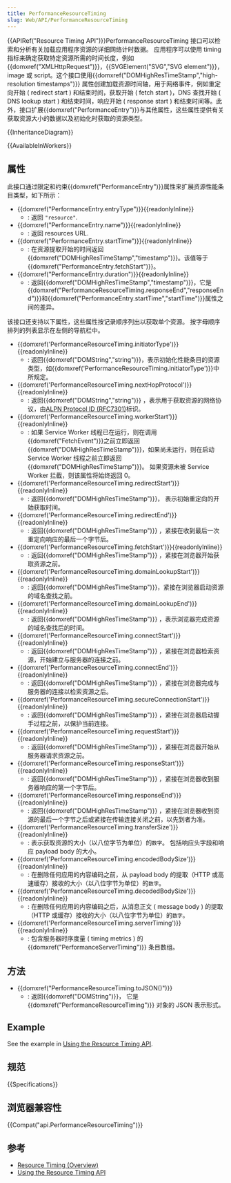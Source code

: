 ```yaml
---
title: PerformanceResourceTiming
slug: Web/API/PerformanceResourceTiming
---
```

{{APIRef("Resource Timing API")}}PerformanceResourceTiming 接口可以检索和分析有关加载应用程序资源的详细网络计时数据。 应用程序可以使用 timing 指标来确定获取特定资源所需的时间长度，例如{{domxref("XMLHttpRequest")}}，{{SVGElement("SVG","SVG element")}}，image 或 script。这个接口使用{{domxref("DOMHighResTimeStamp","high-resolution timestamps")}} 属性创建加载资源时间轴，用于网络事件，例如重定向开始 ( redirect start ) 和结束时间，获取开始 ( fetch start )，DNS 查找开始 ( DNS lookup start ) 和结束时间，响应开始 ( response start ) 和结束时间等。此外，接口扩展{{domxref("PerformanceEntry")}}与其他属性，这些属性提供有关获取资源大小的数据以及初始化时获取的资源类型。

{{InheritanceDiagram}}

{{AvailableInWorkers}}

## 属性

此接口通过限定和约束{{domxref("PerformanceEntry")}}属性来扩展资源性能条目类型，如下所示：

- {{domxref("PerformanceEntry.entryType")}}{{readonlyInline}}
  - : 返回 `"resource"`.
- {{domxref("PerformanceEntry.name")}}{{readonlyInline}}
  - : 返回 resources URL.
- {{domxref("PerformanceEntry.startTime")}}{{readonlyInline}}
  - : 在资源提取开始的时间返回{{domxref("DOMHighResTimeStamp","timestamp")}}。该值等于{{domxref("PerformanceEntry.fetchStart")}}。
- {{domxref("PerformanceEntry.duration")}}{{readonlyInline}}
  - : 返回{{domxref("DOMHighResTimeStamp","timestamp")}}，它是{{domxref("PerformanceResourceTiming.responseEnd","responseEnd")}}和{{domxref("PerformanceEntry.startTime","startTime")}}属性之间的差异。

该接口还支持以下属性，这些属性按记录顺序列出以获取单个资源。 按字母顺序排列的列表显示在左侧的导航栏中。

- {{domxref('PerformanceResourceTiming.initiatorType')}}{{readonlyInline}}
  - : 返回{{domxref("DOMString","string")}}，表示初始化性能条目的资源类型，如{{domxref('PerformanceResourceTiming.initiatorType')}}中所规定。
- {{domxref('PerformanceResourceTiming.nextHopProtocol')}}{{readonlyInline}}
  - : 返回{{domxref("DOMString","string")}} ，表示用于获取资源的网络协议，由[ALPN Protocol ID (RFC7301)](https://tools.ietf.org/html/rfc7301)标识。
- {{domxref('PerformanceResourceTiming.workerStart')}}{{readonlyInline}}
  - : 如果 Service Worker 线程已在运行，则在调用{{domxref("FetchEvent")}}之前立即返回{{domxref("DOMHighResTimeStamp")}}，如果尚未运行，则在启动 Service Worker 线程之前立即返回{{domxref("DOMHighResTimeStamp")}}。 如果资源未被 Service Worker 拦截，则该属性将始终返回 0。
- {{domxref('PerformanceResourceTiming.redirectStart')}}{{readonlyInline}}
  - : 返回{{domxref("DOMHighResTimeStamp")}}， 表示初始重定向的开始获取时间。
- {{domxref('PerformanceResourceTiming.redirectEnd')}}{{readonlyInline}}
  - : 返回{{domxref("DOMHighResTimeStamp")}} ，紧接在收到最后一次重定向响应的最后一个字节后。
- {{domxref('PerformanceResourceTiming.fetchStart')}}{{readonlyInline}}
  - : 返回{{domxref("DOMHighResTimeStamp")}} ，紧接在浏览器开始获取资源之前。
- {{domxref('PerformanceResourceTiming.domainLookupStart')}}{{readonlyInline}}
  - : 返回{{domxref("DOMHighResTimeStamp")}}，紧接在浏览器启动资源的域名查找之前。
- {{domxref('PerformanceResourceTiming.domainLookupEnd')}}{{readonlyInline}}
  - : 返回{{domxref("DOMHighResTimeStamp")}} ，表示浏览器完成资源的域名查找后的时间。
- {{domxref('PerformanceResourceTiming.connectStart')}}{{readonlyInline}}
  - : 返回{{domxref("DOMHighResTimeStamp")}} ，紧接在浏览器检索资源，开始建立与服务器的连接之前。
- {{domxref('PerformanceResourceTiming.connectEnd')}}{{readonlyInline}}
  - : 返回{{domxref("DOMHighResTimeStamp")}} ，紧接在浏览器完成与服务器的连接以检索资源之后。
- {{domxref('PerformanceResourceTiming.secureConnectionStart')}}{{readonlyInline}}
  - : 返回{{domxref("DOMHighResTimeStamp")}} ，紧接在浏览器启动握手过程之前，以保护当前连接。
- {{domxref('PerformanceResourceTiming.requestStart')}}{{readonlyInline}}
  - : 返回{{domxref("DOMHighResTimeStamp")}} ，紧接在浏览器开始从服务器请求资源之前。
- {{domxref('PerformanceResourceTiming.responseStart')}}{{readonlyInline}}
  - : 返回{{domxref("DOMHighResTimeStamp")}} ，紧接在浏览器收到服务器响应的第一个字节后。
- {{domxref('PerformanceResourceTiming.responseEnd')}}{{readonlyInline}}
  - : 返回{{domxref("DOMHighResTimeStamp")}} ，紧接在浏览器收到资源的最后一个字节之后或紧接在传输连接关闭之前，以先到者为准。
- {{domxref('PerformanceResourceTiming.transferSize')}}{{readonlyInline}}
  - : 表示获取资源的大小（以八位字节为单位）的`数字`。 包括响应头字段和响应 payload body 的大小。
- {{domxref('PerformanceResourceTiming.encodedBodySize')}}{{readonlyInline}}
  - : 在删除任何应用的内容编码之前，从 payload body 的提取（HTTP 或高速缓存）接收的大小（以八位字节为单位）的`数字`。
- {{domxref('PerformanceResourceTiming.decodedBodySize')}}{{readonlyInline}}
  - : 在删除任何应用的内容编码之后，从消息正文 ( message body ) 的提取（HTTP 或缓存）接收的大小（以八位字节为单位）的`数字`。
- {{domxref('PerformanceResourceTiming.serverTiming')}}{{readonlyInline}}
  - : 包含服务器时序度量 ( timing metrics ) 的{{domxref("PerformanceServerTiming")}} 条目数组。

## 方法

- {{domxref("PerformanceResourceTiming.toJSON()")}}
  - : 返回{{domxref("DOMString")}}， 它是 {{domxref("PerformanceResourceTiming")}} 对象的 JSON 表示形式。

## Example

See the example in [Using the Resource Timing API](/Web/API/Resource_Timing_API/Using_the_Resource_Timing_API).

## 规范

{{Specifications}}

## 浏览器兼容性

{{Compat("api.PerformanceResourceTiming")}}

## 参考

- [Resource Timing (Overview)](/Web/API/Resource_Timing)
- [Using the Resource Timing API](/Web/API/Resource_Timing_API/Using_the_Resource_Timing_API)
